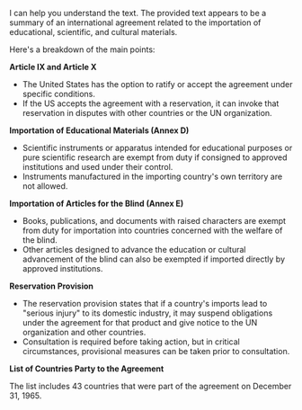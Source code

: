 I can help you understand the text. The provided text appears to be a summary of an international agreement related to the importation of educational, scientific, and cultural materials.

Here's a breakdown of the main points:

**Article IX and Article X**

* The United States has the option to ratify or accept the agreement under specific conditions.
* If the US accepts the agreement with a reservation, it can invoke that reservation in disputes with other countries or the UN organization.

**Importation of Educational Materials (Annex D)**

* Scientific instruments or apparatus intended for educational purposes or pure scientific research are exempt from duty if consigned to approved institutions and used under their control.
* Instruments manufactured in the importing country's own territory are not allowed.

**Importation of Articles for the Blind (Annex E)**

* Books, publications, and documents with raised characters are exempt from duty for importation into countries concerned with the welfare of the blind.
* Other articles designed to advance the education or cultural advancement of the blind can also be exempted if imported directly by approved institutions.

**Reservation Provision**

* The reservation provision states that if a country's imports lead to "serious injury" to its domestic industry, it may suspend obligations under the agreement for that product and give notice to the UN organization and other countries.
* Consultation is required before taking action, but in critical circumstances, provisional measures can be taken prior to consultation.

**List of Countries Party to the Agreement**

The list includes 43 countries that were part of the agreement on December 31, 1965.